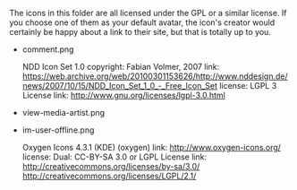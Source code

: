 The icons in this folder are all licensed under the GPL or a similar license. If you choose one of them as your default avatar, the icon's creator would certainly be happy about a link to their site, but that is totally up to you.

* comment.png

  NDD Icon Set 1.0
    copyright: Fabian Volmer, 2007
  	link: https://web.archive.org/web/20100301153626/http://www.nddesign.de/news/2007/10/15/NDD_Icon_Set_1_0_-_Free_Icon_Set
  	license: LGPL 3
  	License link: http://www.gnu.org/licenses/lgpl-3.0.html

* view-media-artist.png
* im-user-offline.png

  Oxygen Icons 4.3.1 (KDE) (oxygen)
  	link: http://www.oxygen-icons.org/
  	license: Dual: CC-BY-SA 3.0 or LGPL
  	License link: http://creativecommons.org/licenses/by-sa/3.0/
  			http://creativecommons.org/licenses/LGPL/2.1/
